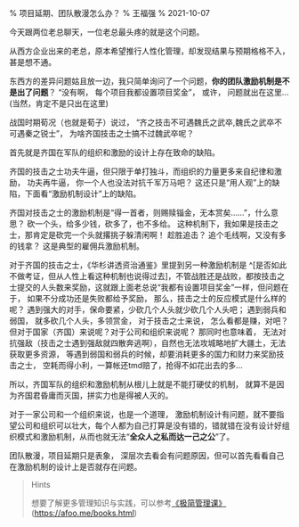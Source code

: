 % 项目延期、团队散漫怎么办？
% 王福强
% 2021-10-07

今天跟两位老总聊天，一位老总最头疼的就是这个问题。

从西方企业出来的老总，原本希望推行人性化管理，却发现结果与预期格格不入， 甚是想不通。

东西方的差异问题姑且放一边，我只简单询问了一个问题，**你的团队激励机制是不是出了问题**？  “没有啊， 每个项目我都设置项目奖金”， 或许， 问题就出在这里...(当然，肯定不是只出在这里)

战国时期荀况（也就是荀子）说过， “齐之技击不可遇魏氏之武卒,魏氏之武卒不可遇秦之锐士”， 为啥齐国技击之士搞不过魏武卒呢？

首先就是齐国在军队的组织和激励的设计上存在致命的缺陷。 

齐国的技击之士功夫牛逼，但只限于单打独斗，而组织的力量更多来自纪律和激励， 功夫再牛逼， 你一个人也没法对抗千军万马吧？  这还只是“用人观”上的缺陷，下面看“激励机制设计”上的缺陷。

齐国对技击之士的激励机制是“得一首者，则赐赎锱金，无本赏矣……”，什么意思？ 砍一个头，给多少钱，砍多了，也不多给。 这种机制下，我如果是技击之士，那肯定是砍完一个头就撂挑子躲清闲啊！ 趁胜追击？ 追个毛线啊，又没有多的钱拿？ 这是典型的雇佣兵激励机制。

对于齐国的技击之士，《华杉讲透资治通鉴》里提到另一种激励机制是 ^[是否如此不做考证，但从人性上看这种机制也说得过去]，不管战胜还是战败，都按技击之士提交的人头数来奖励，这就跟上面老总说“我都有设置项目奖金”一样，但问题在于， 如果不分成功还是失败都给予奖励， 那么，技击之士的反应模式是什么样的呢？ 遇到强大的对手，保命要紧，少砍几个人头就少砍几个人头吧； 遇到弱兵和弱国， 就多砍几个人头，多领赏金， 对于技击之士来说， 怎么看都是赚，对吧？ 但对于国家（齐国）来说呢？对于公司和组织来说呢？ 那同时也意味着， 无法对抗强敌（技击之士遇到强敌就四散奔逃啊），自然也无法攻城略地扩大疆土，无法获取更多资源， 等遇到弱国和弱兵的时候，却要消耗更多的国力和财力来奖励技击之士， 空耗而得小利，一算帐还tmd赔了，抢得不如花出去的多...

所以，齐国军队的组织和激励机制从根儿上就是不能打硬仗的机制， 就算不是因为齐国君昏庸而灭国，拼实力也是得被人灭的。

对于一家公司和一个组织来说，也是一个道理， 激励机制设计有问题，就不要指望公司和组织可以壮大，每个人都为自己打算是没有错的，错就错在没有设计好组织模式和激励机制，从而也就无法“**全众人之私而达一己之公**”了。

团队散漫，项目延期只是表象， 深层次去看会有问题原因，但可以首先看看自己在激励机制的设计上是否就存在问题。

> Hints
> 
> 想要了解更多管理知识与实践，可以参考[《极简管理课》](https://afoo.me/books.html)(https://afoo.me/books.html)





